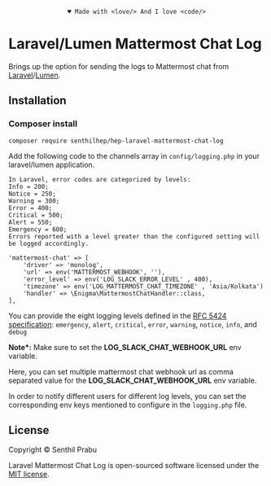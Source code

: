 <p align="center"><code>&hearts; Made with &lt;love/&gt; And I love &lt;code/&gt;</code></p>

# Laravel/Lumen Mattermost Chat Log

Brings up the option for sending the logs to Mattermost chat from [Laravel](https://laravel.com)/[Lumen](https://lumen.laravel.com).

## Installation
### Composer install
```shell
composer require senthilhep/hep-laravel-mattermost-chat-log
```

Add the following code to the channels array in `config/logging.php` in your laravel/lumen application.

```
In Laravel, error codes are categorized by levels:
Info = 200;
Notice = 250;
Warning = 300;
Error = 400;
Critical = 500;
Alert = 550;
Emergency = 600;
Errors reported with a level greater than the configured setting will be logged accordingly.
```
```
'mattermost-chat' => [
    'driver' => 'monolog',
    'url' => env('MATTERMOST_WEBHOOK', ''),
    'error_level' => env('LOG_SLACK_ERROR_LEVEL' , 400),
    'timezone' => env('LOG_MATTERMOST_CHAT_TIMEZONE' , 'Asia/Kolkata')
    'handler' => \Enigma\MattermostChatHandler::class,
],
```

You can provide the eight logging levels defined in the [RFC 5424 specification](https://tools.ietf.org/html/rfc5424): `emergency`, `alert`, `critical`, `error`, `warning`, `notice`, `info`, and `debug`

<b>Note*:</b> Make sure to set the <b>LOG_SLACK_CHAT_WEBHOOK_URL</b> env variable.

Here, you can set multiple mattermost chat webhook url as comma separated value for the <b>LOG_SLACK_CHAT_WEBHOOK_URL</b> env variable.

In order to notify different users for different log levels, you can set the corresponding env keys mentioned to configure in the `logging.php` file. 

## License

Copyright © Senthil Prabu

Laravel Mattermost Chat Log is open-sourced software licensed under the [MIT license](LICENSE).
